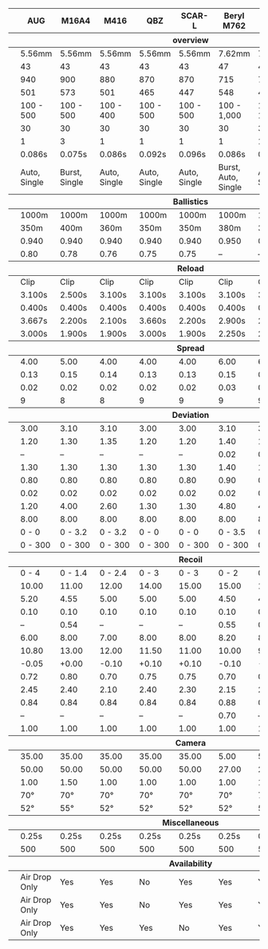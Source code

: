 <table>
  <thead>
    <tr>
      <th>
      <th> AUG
      <th> M16A4
      <th> M416
      <th> QBZ
      <th> SCAR-L
      <th> Beryl M762
      <th> AKM
      <th> Groza
      <th> Mk47 Mutant
    </tr>
  </thead>
<!-- overview -->
  <thead>
      <th colspan=10> overview
  </thead>
  <tbody>
    <tr>
      <td>
      <td> 5.56mm
      <td> 5.56mm
      <td> 5.56mm
      <td> 5.56mm
      <td> 5.56mm
      <td> 7.62mm
      <td> 7.62mm
      <td> 7.62mm
      <td> 7.62mm
    </tr>
    <tr>
      <td>
      <td> 43
      <td> 43
      <td> 43
      <td> 43
      <td> 43
      <td> 47
      <td> 49
      <td> 49
      <td> 49
    </tr>
    <tr>
      <td>
      <td> 940
      <td> 900
      <td> 880
      <td> 870
      <td> 870
      <td> 715
      <td> 715
      <td> 715
      <td> 780
    </tr>
    <tr>
      <td>
      <td> 501
      <td> 573
      <td> 501
      <td> 465
      <td> 447
      <td> 548
      <td> 489
      <td> 612
      <td> 489
    </tr>
    <tr>
      <td>
      <td> 100 - 500
      <td> 100 - 500
      <td> 100 - 400
      <td> 100 - 500
      <td> 100 - 500
      <td> 100 - 1,000
      <td> 100 - 1,000
      <td> 100 - 300
      <td> 100 - 1,000
    </tr>
    <tr>
      <td>
      <td> 30
      <td> 30
      <td> 30
      <td> 30
      <td> 30
      <td> 30
      <td> 30
      <td> 30
      <td> 20
    </tr>
    <tr>
      <td>
      <td> 1
      <td> 3
      <td> 1
      <td> 1
      <td> 1
      <td> 1
      <td> 1
      <td> 1
      <td> 2
    </tr>
    <tr>
      <td>
      <td> 0.086s
      <td> 0.075s
      <td> 0.086s
      <td> 0.092s
      <td> 0.096s
      <td> 0.086s
      <td> 0.100s
      <td> 0.080s
      <td> 0.100s
    </tr>
    <tr>
      <td>
      <td> Auto, Single
      <td> Burst, Single
      <td> Auto, Single
      <td> Auto, Single
      <td> Auto, Single
      <td> Burst, Auto, Single
      <td> Auto, Single
      <td> Auto, Single
      <td> Burst, Single
    </tr>
  </tbody>
<!-- Ballistics -->
  <thead>
    <th colspan=10> Ballistics
  </thead>
  <tbody>
    <tr>
     <td>
     <td> 1000m
     <td> 1000m
     <td> 1000m
     <td> 1000m
     <td> 1000m
     <td> 1000m
     <td> 1000m
     <td> 1000m
     <td> 1000m
    </tr>
    <tr>
     <td>
     <td> 350m
     <td> 400m
     <td> 360m
     <td> 350m
     <td> 350m
     <td> 380m
     <td> 380m
     <td> 380m
     <td> 380m
    </tr>
    <tr>
     <td>
     <td> 0.940
     <td> 0.940
     <td> 0.940
     <td> 0.940
     <td> 0.940
     <td> 0.950
     <td> 0.950
     <td> 0.950
     <td> 0.950
    </tr>
    <tr>
     <td>
     <td> 0.80
     <td> 0.78
     <td> 0.76
     <td> 0.75
     <td> 0.75
     <td> –
     <td> –
     <td> 0.76
     <td> 0.75
    </tr>
  </tbody>
<!-- Reload -->
  <thead>
    <th colspan=10> Reload
  </thead>
  <tbody>
    <tr>
      <td>
      <td> Clip
      <td> Clip
      <td> Clip
      <td> Clip
      <td> Clip
      <td> Clip
      <td> Clip
      <td> Clip
      <td> Clip
    </tr>
    <tr>
      <td>
      <td> 3.100s
      <td> 2.500s
      <td> 3.100s
      <td> 3.100s
      <td> 3.100s
      <td> 3.100s
      <td> 3.100s
      <td> 3.100s
      <td> 3.100s
    </tr>
    <tr>
      <td>
      <td> 0.400s
      <td> 0.400s
      <td> 0.400s
      <td> 0.400s
      <td> 0.400s
      <td> 0.400s
      <td> 0.400s
      <td> 0.400s
      <td> 0.400s
    </tr>
    <tr>
      <td>
      <td> 3.667s
      <td> 2.200s
      <td> 2.100s
      <td> 3.660s
      <td> 2.200s
      <td> 2.900s
      <td> 2.900s
      <td> 3.000s
      <td> 3.350s
    </tr>
    <tr>
      <td>
      <td> 3.000s
      <td> 1.900s
      <td> 1.900s
      <td> 3.000s
      <td> 1.900s
      <td> 2.250s
      <td> 2.250s
      <td> 2.250s
      <td> 2.700s
    </tr>
  </tbody>
<!-- Spread -->
  <thead>
    <th colspan=10> Spread
  </thead>
  <tbody>
    <tr>
      <td>
      <td> 4.00
      <td> 5.00
      <td> 4.00
      <td> 4.00
      <td> 4.00
      <td> 6.00
      <td> 6.00
      <td> 6.00
      <td> 6.00
    </tr>
    <tr>
      <td>
      <td> 0.13
      <td> 0.15
      <td> 0.14
      <td> 0.13
      <td> 0.13
      <td> 0.15
      <td> 0.15
      <td> 0.15
      <td> 0.15
    </tr>
    <tr>
      <td>
      <td> 0.02
      <td> 0.02
      <td> 0.02
      <td> 0.02
      <td> 0.02
      <td> 0.03
      <td> 0.03
      <td> 0.03
      <td> 0.03
    </tr>
    <tr>
      <td>
      <td> 9
      <td> 8
      <td> 8
      <td> 9
      <td> 9
      <td> 9
      <td> 9
      <td> 9
      <td> 9
    </tr>
  </tbody>
<!-- Deviation -->
  <thead>
    <th colspan=10> Deviation
  </thead>
  <tbody>
    <tr>
      <td>
      <td> 3.00
      <td> 3.10
      <td> 3.10
      <td> 3.00
      <td> 3.00
      <td> 3.10
      <td> 3.10
      <td> 3.10
      <td> 3.50
    </tr>
    <tr>
      <td>
      <td> 1.20
      <td> 1.30
      <td> 1.35
      <td> 1.20
      <td> 1.20
      <td> 1.40
      <td> 1.40
      <td> 1.40
      <td> 1.45
    </tr>
    <tr>
      <td>
      <td> –
      <td> –
      <td> –
      <td> –
      <td> –
      <td> 0.02
      <td> 0.02
      <td> –
      <td> 0.02
    </tr>
    <tr>
      <td>
      <td> 1.30
      <td> 1.30
      <td> 1.30
      <td> 1.30
      <td> 1.30
      <td> 1.40
      <td> 1.40
      <td> 1.45
      <td> 1.40
    </tr>
    <tr>
      <td>
      <td> 0.80
      <td> 0.80
      <td> 0.80
      <td> 0.80
      <td> 0.80
      <td> 0.90
      <td> 0.90
      <td> 0.90
      <td> 0.90
    </tr>
    <tr>
      <td>
      <td> 0.02
      <td> 0.02
      <td> 0.02
      <td> 0.02
      <td> 0.02
      <td> 0.02
      <td> 0.02
      <td> 0.01
      <td> 0.02
    </tr>
    <tr>
      <td>
      <td> 1.20
      <td> 4.00
      <td> 2.60
      <td> 1.30
      <td> 1.30
      <td> 4.80
      <td> 4.80
      <td> 3.00
      <td> 1.50
    </tr>
    <tr>
      <td>
      <td> 8.00
      <td> 8.00
      <td> 8.00
      <td> 8.00
      <td> 8.00
      <td> 8.00
      <td> 8.00
      <td> 8.00
      <td> 8.00
    </tr>
    <tr>
      <td>
      <td> 0 - 0
      <td> 0 - 3.2
      <td> 0 - 3.2
      <td> 0 - 0
      <td> 0 - 0
      <td> 0 - 3.5
      <td> 0 - 3.5
      <td> 0 - 3.5
      <td> 0 - 3.5
    </tr>
    <tr>
      <td>
      <td> 0 - 300
      <td> 0 - 300
      <td> 0 - 300
      <td> 0 - 300
      <td> 0 - 300
      <td> 0 - 300
      <td> 0 - 300
      <td> 0 - 300
      <td> 0 - 300
    </tr>
  </tbody>
<!-- Recoil -->
  <thead>
    <th colspan=10> Recoil
  </thead>
  <tbody>
    <tr>
     <td>
     <td> 0 - 4
     <td> 0 - 1.4
     <td> 0 - 2.4
     <td> 0 - 3
     <td> 0 - 3
     <td> 0 - 2
     <td> 0 - 2
     <td> 0 - 2.2
     <td> 0 - 1.5
    </tr>
    <tr>
     <td>
     <td> 10.00
     <td> 11.00
     <td> 12.00
     <td> 14.00
     <td> 15.00
     <td> 15.00
     <td> 15.00
     <td> 14.00
     <td> 12.50
    </tr>
    <tr>
     <td>
     <td> 5.20
     <td> 4.55
     <td> 5.00
     <td> 5.00
     <td> 5.00
     <td> 4.50
     <td> 4.50
     <td> 5.00
     <td> 4.20
    </tr>
    <tr>
     <td>
     <td> 0.10
     <td> 0.10
     <td> 0.10
     <td> 0.10
     <td> 0.10
     <td> 0.10
     <td> 0.10
     <td> 0.10
     <td> 0.10
    </tr>
    <tr>
     <td>
     <td> –
     <td> 0.54
     <td> –
     <td> –
     <td> –
     <td> 0.55
     <td> 0.55
     <td> 0.55
     <td> 0.56
    </tr>
    <tr>
     <td>
     <td> 6.00
     <td> 8.00
     <td> 7.00
     <td> 8.00
     <td> 8.00
     <td> 8.20
     <td> 8.20
     <td> 8.20
     <td> 8.20
    </tr>
    <tr>
     <td>
     <td> 10.80
     <td> 13.00
     <td> 12.00
     <td> 11.50
     <td> 11.00
     <td> 10.00
     <td> 9.50
     <td> 11.00
     <td> 10.00
    </tr>
    <tr>
     <td>
     <td> -0.05
     <td> +0.00
     <td> -0.10
     <td> +0.10
     <td> +0.10
     <td> -0.10
     <td> -0.20
     <td> +0.00
     <td> +0.00
    </tr>
    <tr>
     <td>
     <td> 0.72
     <td> 0.80
     <td> 0.70
     <td> 0.75
     <td> 0.75
     <td> 0.70
     <td> 0.70
     <td> 0.65
     <td> 0.75
    </tr>
    <tr>
     <td>
     <td> 2.45
     <td> 2.40
     <td> 2.10
     <td> 2.40
     <td> 2.30
     <td> 2.15
     <td> 2.40
     <td> 2.10
     <td> 2.50
    </tr>
    <tr>
     <td>
     <td> 0.84
     <td> 0.84
     <td> 0.84
     <td> 0.84
     <td> 0.84
     <td> 0.88
     <td> 0.84
     <td> –
     <td> 0.88
    </tr>
    <tr>
     <td>
     <td> –
     <td> –
     <td> –
     <td> –
     <td> –
     <td> 0.70
     <td> –
     <td> –
     <td> 0.70
    </tr>
    <tr>
     <td>
     <td> 1.00
     <td> 1.00
     <td> 1.00
     <td> 1.00
     <td> 1.00
     <td> 1.00
     <td> 1.00
     <td> 1.00
     <td> 1.00
    </tr>
  </tbody>
<!-- Camera -->
  <thead>
    <th colspan=10> Camera
  </thead>
  <tbody>
    <tr>
     <td>
     <td> 35.00
     <td> 35.00
     <td> 35.00
     <td> 35.00
     <td> 35.00
     <td> 5.00
     <td> 5.00
     <td> 35.00
     <td> 5.00
    </tr>
    <tr>
     <td>
     <td> 50.00
     <td> 50.00
     <td> 50.00
     <td> 50.00
     <td> 50.00
     <td> 27.00
     <td> 27.00
     <td> 50.00
     <td> 27.00
    </tr>
    <tr>
     <td>
     <td> 1.00
     <td> 1.50
     <td> 1.00
     <td> 1.00
     <td> 1.00
     <td> 1.00
     <td> 1.00
     <td> 1.50
     <td> 1.00
    </tr>
    <tr>
     <td>
     <td> 70°
     <td> 70°
     <td> 70°
     <td> 70°
     <td> 70°
     <td> 70°
     <td> 70°
     <td> 70°
     <td> 70°
    </tr>
    <tr>
     <td>
     <td> 52°
     <td> 55°
     <td> 52°
     <td> 52°
     <td> 52°
     <td> 52°
     <td> 52°
     <td> 52°
     <td> 52°
    </tr>
  </tbody>
<!-- Miscellaneous -->
  <thead>
    <th colspan=10> Miscellaneous
  </thead>
  <tbody>
    <tr>
     <td>
     <td> 0.25s
     <td> 0.25s
     <td> 0.25s
     <td> 0.25s
     <td> 0.25s
     <td> 0.25s
     <td> 0.25s
     <td> 0.25s
     <td> 0.25s
    </tr>
    <tr>
     <td>
     <td> 500
     <td> 500
     <td> 500
     <td> 500
     <td> 500
     <td> 500
     <td> 500
     <td> 500
     <td> 500
    </tr>
  </tbody>
<!-- Availability -->
  <thead>
    <th colspan=10> Availability
  </thead>
  <tbody>
    <tr>
     <td>
     <td> Air Drop Only
     <td> Yes
     <td> Yes
     <td> No
     <td> Yes
     <td> Yes
     <td> Yes
     <td> Air Drop Only
     <td> Yes
    </tr>
    <tr>
     <td>
     <td> Air Drop Only
     <td> Yes
     <td> Yes
     <td> No
     <td> Yes
     <td> Yes
     <td> Yes
     <td> Air Drop Only
     <td> Yes
    </tr>
    <tr>
     <td>
     <td> Air Drop Only
     <td> Yes
     <td> Yes
     <td> Yes
     <td> No
     <td> Yes
     <td> Yes
     <td> Air Drop Only
     <td> Yes
    </tr>
  </tbody>
</table>
